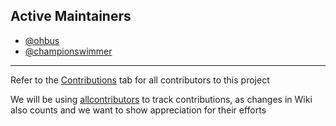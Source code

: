 ## Active Maintainers
- [@ohbus](https://github.com/ohbus)
- [@championswimmer](https://github.com/championswimmer)



***

Refer to the [Contributions](https://github.com/scaleracademy/twitter-backend-java/graphs/contributors) tab for all contributors to this project

We will be using [allcontributors](https://allcontributors.org) to track contributions, as changes in Wiki also counts and we want to show appreciation for their efforts